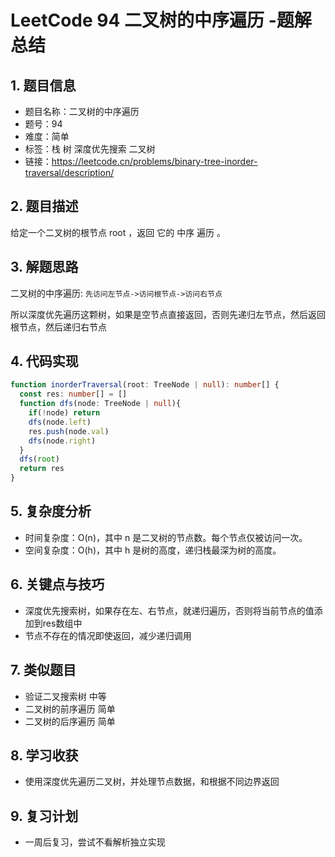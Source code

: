 # LeetCode 94 二叉树的中序遍历 -题解总结

## 1. 题目信息
- 题目名称：二叉树的中序遍历
- 题号：94
- 难度：简单
- 标签：栈 树 深度优先搜索 二叉树
- 链接：https://leetcode.cn/problems/binary-tree-inorder-traversal/description/

## 2. 题目描述
给定一个二叉树的根节点 root ，返回 它的 中序 遍历 。

## 3. 解题思路
二叉树的中序遍历: `先访问左节点->访问根节点->访问右节点` 

所以深度优先遍历这颗树，如果是空节点直接返回，否则先递归左节点，然后返回根节点，然后递归右节点

## 4. 代码实现
```typescript
function inorderTraversal(root: TreeNode | null): number[] {
  const res: number[] = []
  function dfs(node: TreeNode | null){
    if(!node) return
    dfs(node.left)
    res.push(node.val)
    dfs(node.right)
  }
  dfs(root)
  return res
}
```

## 5. 复杂度分析
- 时间复杂度：O(n)，其中 n 是二叉树的节点数。每个节点仅被访问一次。
- 空间复杂度：O(h)，其中 h 是树的高度，递归栈最深为树的高度。

## 6. 关键点与技巧
- 深度优先搜索树，如果存在左、右节点，就递归遍历，否则将当前节点的值添加到res数组中
- 节点不存在的情况即使返回，减少递归调用

## 7. 类似题目
- 验证二叉搜索树 中等
- 二叉树的前序遍历 简单
- 二叉树的后序遍历 简单

## 8. 学习收获
- 使用深度优先遍历二叉树，并处理节点数据，和根据不同边界返回

## 9. 复习计划
- 一周后复习，尝试不看解析独立实现
